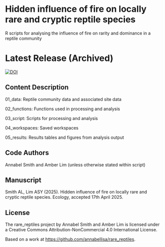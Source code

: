 # Hidden influence of fire on locally rare and cryptic reptile species

R scripts for analysing the influence of fire on rarity and dominance in a reptile community

# Latest Release (Archived)
[![DOI](https://zenodo.org/badge/604401015.svg)](https://zenodo.org/records/14841798)

## Content Description

01_data: Reptile community data and associated site data

02_functions: Functions used in processing and analysis

03_script: Scripts for processing and analysis

04_workspaces: Saved workspaces

05_results: Results tables and figures from analysis output

## Code Authors

Annabel Smith and Amber Lim (unless otherwise stated within script)

## Manuscript

Smith AL, Lim ASY (2025). Hidden influence of fire on locally rare and cryptic reptile species. Ecology, accepted 17th April 2025.

## License

The rare_reptiles project by Annabel Smith and Amber Lim is licensed under a Creative Commons Attribution-NonCommercial 4.0 International License.

Based on a work at https://github.com/annabellisa/rare_reptiles.